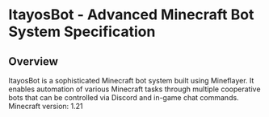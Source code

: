 # ItayosBot - Advanced Minecraft Bot System Specification

## Overview
ItayosBot is a sophisticated Minecraft bot system built using Mineflayer. It enables automation of various Minecraft tasks through multiple cooperative bots that can be controlled via Discord and in-game chat commands. Minecraft version: 1.21

